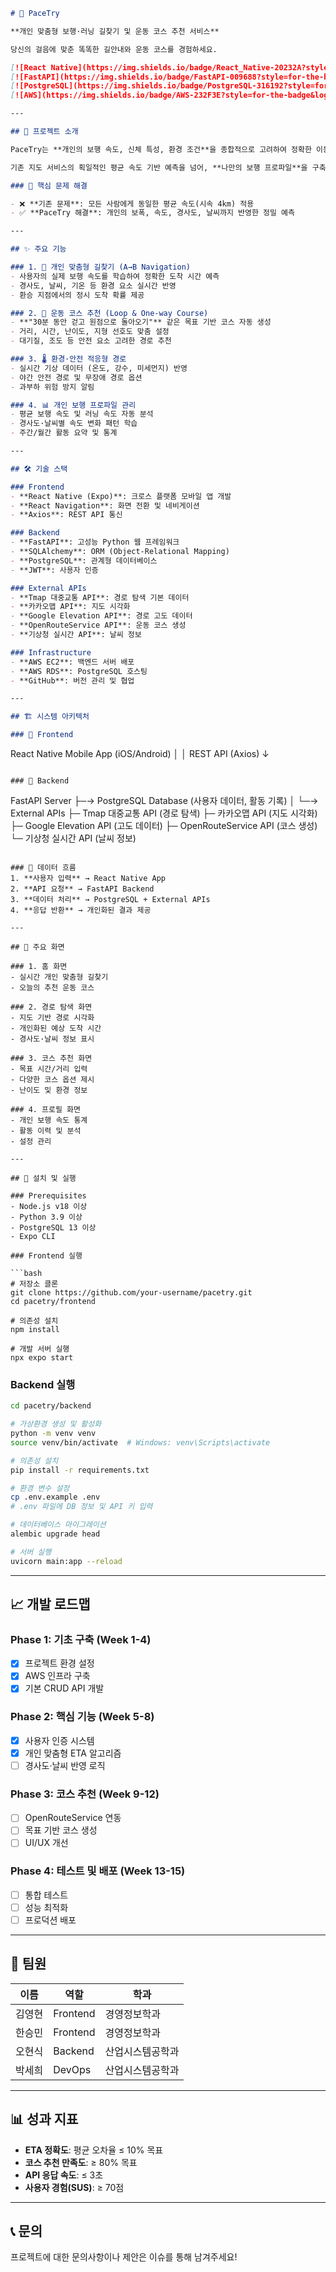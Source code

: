 ```markdown
# 🏃 PaceTry

**개인 맞춤형 보행·러닝 길찾기 및 운동 코스 추천 서비스**

당신의 걸음에 맞춘 똑똑한 길안내와 운동 코스를 경험하세요.

[![React Native](https://img.shields.io/badge/React_Native-20232A?style=for-the-badge&logo=react&logoColor=61DAFB)](https://reactnative.dev/)
[![FastAPI](https://img.shields.io/badge/FastAPI-009688?style=for-the-badge&logo=fastapi&logoColor=white)](https://fastapi.tiangolo.com/)
[![PostgreSQL](https://img.shields.io/badge/PostgreSQL-316192?style=for-the-badge&logo=postgresql&logoColor=white)](https://www.postgresql.org/)
[![AWS](https://img.shields.io/badge/AWS-232F3E?style=for-the-badge&logo=amazon-aws&logoColor=white)](https://aws.amazon.com/)

---

## 📌 프로젝트 소개

PaceTry는 **개인의 보행 속도, 신체 특성, 환경 조건**을 종합적으로 고려하여 정확한 이동 시간을 예측하고, 사용자 맞춤형 운동 코스를 추천하는 모바일 애플리케이션입니다.

기존 지도 서비스의 획일적인 평균 속도 기반 예측을 넘어, **나만의 보행 프로파일**을 구축하여 더 정확하고 신뢰할 수 있는 길안내를 제공합니다.

### 🎯 핵심 문제 해결

- ❌ **기존 문제**: 모든 사람에게 동일한 평균 속도(시속 4km) 적용
- ✅ **PaceTry 해결**: 개인의 보폭, 속도, 경사도, 날씨까지 반영한 정밀 예측

---

## ✨ 주요 기능

### 1. 🚶 개인 맞춤형 길찾기 (A→B Navigation)
- 사용자의 실제 보행 속도를 학습하여 정확한 도착 시간 예측
- 경사도, 날씨, 기온 등 환경 요소 실시간 반영
- 환승 지점에서의 정시 도착 확률 제공

### 2. 🏃 운동 코스 추천 (Loop & One-way Course)
- **"30분 동안 걷고 원점으로 돌아오기"** 같은 목표 기반 코스 자동 생성
- 거리, 시간, 난이도, 지형 선호도 맞춤 설정
- 대기질, 조도 등 안전 요소 고려한 경로 추천

### 3. 🌡️ 환경·안전 적응형 경로
- 실시간 기상 데이터 (온도, 강수, 미세먼지) 반영
- 야간 안전 경로 및 무장애 경로 옵션
- 과부하 위험 방지 알림

### 4. 📊 개인 보행 프로파일 관리
- 평균 보행 속도 및 러닝 속도 자동 분석
- 경사도·날씨별 속도 변화 패턴 학습
- 주간/월간 활동 요약 및 통계

---

## 🛠️ 기술 스택

### Frontend
- **React Native (Expo)**: 크로스 플랫폼 모바일 앱 개발
- **React Navigation**: 화면 전환 및 네비게이션
- **Axios**: REST API 통신

### Backend
- **FastAPI**: 고성능 Python 웹 프레임워크
- **SQLAlchemy**: ORM (Object-Relational Mapping)
- **PostgreSQL**: 관계형 데이터베이스
- **JWT**: 사용자 인증

### External APIs
- **Tmap 대중교통 API**: 경로 탐색 기본 데이터
- **카카오맵 API**: 지도 시각화
- **Google Elevation API**: 경로 고도 데이터
- **OpenRouteService API**: 운동 코스 생성
- **기상청 실시간 API**: 날씨 정보

### Infrastructure
- **AWS EC2**: 백엔드 서버 배포
- **AWS RDS**: PostgreSQL 호스팅
- **GitHub**: 버전 관리 및 협업

---

## 🏗️ 시스템 아키텍처

### 📱 Frontend
```
React Native Mobile App (iOS/Android)
         │
         │ REST API (Axios)
         ↓
```

### 🔧 Backend
```
FastAPI Server
    ├─→ PostgreSQL Database (사용자 데이터, 활동 기록)
    │
    └─→ External APIs
        ├─ Tmap 대중교통 API (경로 탐색)
        ├─ 카카오맵 API (지도 시각화)
        ├─ Google Elevation API (고도 데이터)
        ├─ OpenRouteService API (코스 생성)
        └─ 기상청 실시간 API (날씨 정보)
```

### 🔄 데이터 흐름
1. **사용자 입력** → React Native App
2. **API 요청** → FastAPI Backend
3. **데이터 처리** → PostgreSQL + External APIs
4. **응답 반환** → 개인화된 결과 제공

---

## 📱 주요 화면

### 1. 홈 화면
- 실시간 개인 맞춤형 길찾기
- 오늘의 추천 운동 코스

### 2. 경로 탐색 화면
- 지도 기반 경로 시각화
- 개인화된 예상 도착 시간
- 경사도·날씨 정보 표시

### 3. 코스 추천 화면
- 목표 시간/거리 입력
- 다양한 코스 옵션 제시
- 난이도 및 환경 정보

### 4. 프로필 화면
- 개인 보행 속도 통계
- 활동 이력 및 분석
- 설정 관리

---

## 🚀 설치 및 실행

### Prerequisites
- Node.js v18 이상
- Python 3.9 이상
- PostgreSQL 13 이상
- Expo CLI

### Frontend 실행

```bash
# 저장소 클론
git clone https://github.com/your-username/pacetry.git
cd pacetry/frontend

# 의존성 설치
npm install

# 개발 서버 실행
npx expo start
```

### Backend 실행

```bash
cd pacetry/backend

# 가상환경 생성 및 활성화
python -m venv venv
source venv/bin/activate  # Windows: venv\Scripts\activate

# 의존성 설치
pip install -r requirements.txt

# 환경 변수 설정
cp .env.example .env
# .env 파일에 DB 정보 및 API 키 입력

# 데이터베이스 마이그레이션
alembic upgrade head

# 서버 실행
uvicorn main:app --reload
```

---

## 📈 개발 로드맵

### Phase 1: 기초 구축 (Week 1-4)
- [x] 프로젝트 환경 설정
- [x] AWS 인프라 구축
- [x] 기본 CRUD API 개발

### Phase 2: 핵심 기능 (Week 5-8)
- [x] 사용자 인증 시스템
- [x] 개인 맞춤형 ETA 알고리즘
- [ ] 경사도·날씨 반영 로직

### Phase 3: 코스 추천 (Week 9-12)
- [ ] OpenRouteService 연동
- [ ] 목표 기반 코스 생성
- [ ] UI/UX 개선

### Phase 4: 테스트 및 배포 (Week 13-15)
- [ ] 통합 테스트
- [ ] 성능 최적화
- [ ] 프로덕션 배포

---

## 👥 팀원

| 이름   | 역할          | 학과 |
|--------|---------------|--------|
| 김영현 | Frontend      | 경영정보학과 |
| 한승민 | Frontend      | 경영정보학과 |
| 오현식 | Backend       | 산업시스템공학과 |
| 박세희 | DevOps        | 산업시스템공학과 |

---

## 📊 성과 지표

- **ETA 정확도**: 평균 오차율 ≤ 10% 목표
- **코스 추천 만족도**: ≥ 80% 목표
- **API 응답 속도**: ≤ 3초
- **사용자 경험(SUS)**: ≥ 70점

---

## 📞 문의

프로젝트에 대한 문의사항이나 제안은 이슈를 통해 남겨주세요!
